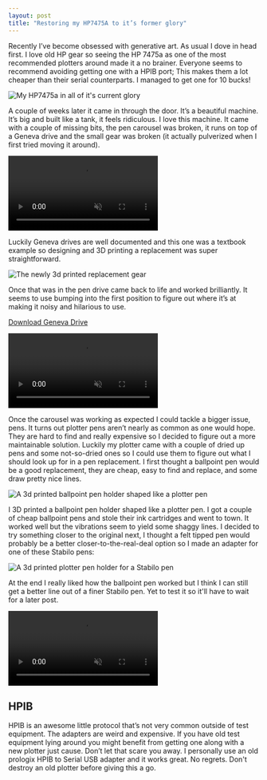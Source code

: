 ```yaml
---
layout: post
title: "Restoring my HP7475A to it’s former glory"
---
```


Recently I’ve become obsessed with generative art. As usual I dove in head first. I love old HP gear so seeing the HP 7475a as one of the most recommended plotters around made it a no brainer. Everyone seems to recommend avoiding getting one with a HPIB port; This makes them a lot cheaper than their serial counterparts. I managed to get one for 10 bucks!

![My HP7475a in all of it's current glory](/images/2018-10-26-restoring-my-hp7475a/hp7475a.jpeg)

A couple of weeks later it came in through the door. It’s a beautiful machine. It’s big and built like a tank, it feels ridiculous. I love this machine. It came with a couple of missing bits, the pen carousel was broken, it runs on top of a Geneva drive and the small gear was broken (it actually pulverized when I first tried moving it around).

<video playsinline muted="muted" autoplay="autoplay" preload="auto" loop="loop">
    <source src="/images/2018-10-26-restoring-my-hp7475a/gear-breaking.mp4" type="video/mp4">
</video>

Luckily Geneva drives are well documented and this one was a textbook example so designing and 3D printing a replacement was super straightforward.

![The newly 3d printed replacement gear](/images/2018-10-26-restoring-my-hp7475a/new-gear.jpeg)

Once that was in the pen drive came back to life and worked brilliantly. It seems to use bumping into the first position to figure out where it’s at making it noisy and hilarious to use.

<script src="https://gumroad.com/js/gumroad.js"></script>
<a class="gumroad-button" href="https://gum.co/hp7475adrive">Download Geneva Drive</a>

<video playsinline muted="muted" autoplay="autoplay" preload="auto" loop="loop">
    <source src="/images/2018-10-26-restoring-my-hp7475a/new-gear-working.mp4" type="video/mp4">
</video>

Once the carousel was working as expected I could tackle a bigger issue, pens. It turns out plotter pens aren’t nearly as common as one would hope. They are hard to find and really expensive so I decided to figure out a more maintainable solution. Luckily my plotter came with a couple of dried up pens and some not-so-dried ones so I could use them to figure out what I should look up for in a pen replacement. I first thought a ballpoint pen would be a good replacement, they are cheap, easy to find and replace, and some draw pretty nice lines.

![A 3d printed ballpoint pen holder shaped like a plotter pen](/images/2018-10-26-restoring-my-hp7475a/ballpoint-holder.jpeg)

I 3D printed a ballpoint pen holder shaped like a plotter pen. I got a couple of cheap ballpoint pens and stole their ink cartridges and went to town. It worked well but the vibrations seem to yield some shaggy lines. I decided to try something closer to the original next, I thought a felt tipped pen would probably be a better closer-to-the-real-deal option so I made an adapter for one of these Stabilo pens:

![A 3d printed plotter pen holder for a Stabilo pen](/images/2018-10-26-restoring-my-hp7475a/stabilo-holder.jpeg)

At the end I really liked how the ballpoint pen worked but I think I can still get a better line out of a finer Stabilo pen. Yet to test it so it'll have to wait for a later post.

<video playsinline muted="muted" autoplay="autoplay" preload="auto" loop="loop">
    <source src="/images/2018-10-26-restoring-my-hp7475a/ballpoint-pen-plot.mp4" type="video/mp4">
</video>


## HPIB
HPIB is an awesome little protocol that’s not very common outside of test equipment. The adapters are weird and expensive. If you have old test equipment lying around you might benefit from getting one along with a new plotter just cause. Don’t let that scare you away. I personally use an old prologix HPIB to Serial USB adapter and it works great. No regrets. Don't destroy an old plotter before giving this a go.
